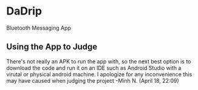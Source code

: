 # DaDrip
Bluetooth Messaging App
## Using the App to Judge
There's not really an APK to run the app with, so the next best option is to download the code and run it on an IDE such as Android Studio with a virutal or physical android machine.
I apologize for any inconvenience this may have caused when judging the project -Minh N. (April 18, 22:09)
